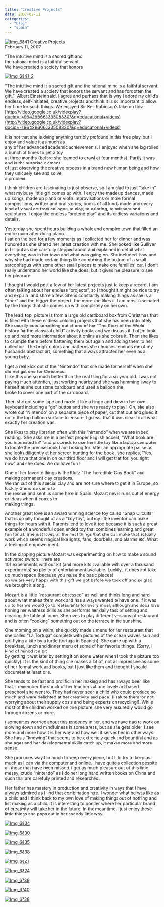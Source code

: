 ```yaml
---
title: "Creative Projects"
date: 2007-02-11
categories: 
  - "blog"
  - "spain"
---
```


 [![Img_6841](http://soultravelers3new.local/images/2008/04/18/img_6841.png "Img_6841")](https://pub-ac94b3f306b24c0dba4238943c97f2e1.r2.dev/photos/uncategorized/2008/04/18/img_6841.png) Creative Projects  
February 11, 2007 [](http://video.google.co.uk/videoplay?docid=-4964296663335083307&q=educational+videos) 

“The intuitive mind is a sacred gift and  
the rational mind is a faithful servant.  
We have created a society that honors

<!--more-->

[![Img_6841_2](http://soultravelers3new.local/images/2008/04/18/img_6841_2.png "Img_6841_2")](https://pub-ac94b3f306b24c0dba4238943c97f2e1.r2.dev/photos/uncategorized/2008/04/18/img_6841_2.png)

“The intuitive mind is a sacred gift and the rational mind is a faithful servant. We have created a society that honors the servant and has forgotten the gift.”  Albert Einstein said. I agree and perhaps that is why I adore my child’s endless, self-initiated, creative projects and think it is so important to allow her time for such things. We enjoyed Sir Ken Robinson’s take on this:  
[http://video.google.co.uk/videoplay?docid=-4964296663335083307&q=educational+videos](http://video.google.co.uk/videoplay?docid=-4964296663335083307&q=educational+videos)

It is not that she is doing anything terribly profound in this free play, but I enjoy and value it as much as  
any of her advanced academic achievements. I enjoyed when she log rolled a bunch of times to get a toy  
at three months (before she learned to crawl at four months). Partly it was and is the surprise element  
of just observing the creative process in a brand new human being and how they uniquely see and solve  
a problem.

I think children are fascinating to just observe, so I am glad to just “take in” what my busy little girl comes up with. I enjoy the made up dances, made up songs, made up piano or violin improvisations or more formal compositions, written and oral stories, books of all kinds made and every kind of visual art from collages, to clay, to coloring, to scissors and sculptures. I enjoy the endless “pretend play” and its endless variations and details.

Yesterday she spent hours building a whole and complex town that filled an entire room after doing piano.  
I sat on the bed for a few moments as I collected her for dinner and was honored as she shared her latest creation with me. She looked like Gulliver in Lilliput as she carefully stepped about and explained in detail what everything was in her town and what was going on. She included  how and why she had made certain things like combining the bottom of a small sarcophagus with some other small pieces to make one families’ car. I don’t really understand her world like she does, but it gives me pleasure to see her pleasure.

I thought I would post a few of her latest projects just to keep a record. I am often talking about her endless “projects”, so I thought it might be nice to try and explain  and share a few. She is constantly making things as she is a “doer” and the bigger the project, the more she likes it. I am most fascinated  
by the things that she comes up with completely on her own.

The lead, top  picture is from a large old cardboard box from Christmas that is filled with these endless coloring projects that she has been into lately. She usually cuts something out of one of her “The Story of the World - history for the classical child” activity books and we discuss it. I often look up and read more information about it online as she colors it. Then she likes to crumple them before flattening them out again and adding them to her collection. The bright colors and patterns she chooses reminds me of my husband’s abstract art, something that always attracted her even as a young baby.

I get a real kick out of the “Nintendo” that she made for herself when she did not get one for Christmas.  
I like this one so much better than the real thing for a six year old. I was not paying much attention, just working nearby and she was humming away to herself as she cut some cardboard and used a balloon she  
broke to cover one part of the cardboard.

Then she got some tape and made it like a hinge and drew in her own keyboard including a “go” button and she was ready to play!  Oh, she also wrote out “Nintendo” on a separate piece of paper, cut that out and glued it on to the top balloon surface to ensure, I guess, that it was clear to all what exactly her creation was.

She likes to play librarian often with this “nintendo” when we are in bed reading.  She asks me in a perfect proper English accent, “What book are you interested in? “and proceeds to use her little toy like a laptop computer to locate the precise book I am looking for. After an appropriate pause as she looks diligently at her screen hunting for the book , she replies, “Yes, we do have that one in on our third floor and I will get that for  you right now” and she does. We do have fun !

One of her favorite things is the Klutz “The Incredible Clay Book” and making permanent clay creations.  
We ran out of this special clay and are not sure where to get it in Europe, so luckily Grandma came to  
the rescue and sent us some here in Spain. Mozart never runs out of energy or ideas when it comes to  
making things.

Another great love is an award winning science toy called “Snap Circuits” that is usually thought of as a “boy toy”, but my little inventor can make things for hours with it. Parents tend to love it too because it is such a great example of a wonderful open ended toy that combines learning and great fun for all. She just loves all the neat things that she can make that actually work which seems magical like lights, fans, doorbells, and alarms etc. What a feeling of empowerment.

In the clapping picture Mozart was experimenting on how to make a sound activated switch. There are  
101 experiments with our kit (and more kits available with over a thousand experiments) so plenty of entertainment available. Luckily,  it does not take up much space (because you reuse the basic pieces)  
so we are very happy with this gift we got before we took off and so glad we brought it along.

Mozart is a little “restaurant obsessed” as well and thinks long and hard about what makes them work and has always wanted to have one. If it was up to her we would go to restaurants for every meal, although she does love honing her waitress skills as she performs her daily task of setting and clearing the table at home. She loves to play different versions of restaurant and is often “cooking” something out on the terrace in the sunshine.

One morning on a whim, she quickly made a menu for her restaurant that she called “La Tortuga” complete with pictures of the ocean waves, sun and girl flying a kite by a turtle (tortuga in Spanish). She came up with a breakfast, lunch and dinner menu of some of her favorite things. (Sorry, I kind of ruined it a bit  
by getting it wet later by setting it on some water when I took the picture too quickly). It is the kind of thing she makes a lot of, not as impressive as some of her formal work and books, but I just like them and thought I should document at least one.

She tends to be fast and prolific in her making and has always been like that. I remember the shock of her teachers at one lovely art based preschool she went to. They had never seen a child who could produce so much and were delighted at her creativity and pace. (I salute them for not worrying about their supply costs and being experts on recycling!). While most of the children worked on one picture, she very assuredly would go through dozens or more.

I sometimes worried about this tendency in her, and we have had to work on slowing down and mindfulness in some areas, but as she gets older, I see more and more how it is her way and how well it serves her in other ways. She has a “knowing” that seems to be extremely quick and bountiful and as she ages and her developmental skills catch up, it makes more and more sense.

She produces way too much to keep every piece, but I do try to keep as much as I can via the computer and online. I have quite a collection despite all those that have been missed. I get as much pleasure out of this little messy, crude “nintendo” as I do her long hand written books on China and such that are carefully printed and researched.

Her father has mastery in production and creativity in ways that I have always admired as I find that combination rare. I wonder what he was like as a child and I think back to my own love of making things out of nothing and list making as a child. It is interesting to ponder where her particular brand of creativity will take her in the future. In the meantime, I just enjoy these little things she pops out in her speedy little way.

[![Img_6834](http://soultravelers3new.local/images/2008/04/18/img_6834.png "Img_6834")](https://pub-ac94b3f306b24c0dba4238943c97f2e1.r2.dev/photos/uncategorized/2008/04/18/img_6834.png)

[![Img_6830](http://soultravelers3new.local/images/2008/04/18/img_6830.png "Img_6830")](https://pub-ac94b3f306b24c0dba4238943c97f2e1.r2.dev/photos/uncategorized/2008/04/18/img_6830.png)

[![Img_6835](http://soultravelers3new.local/images/2008/04/18/img_6835.png "Img_6835")](https://pub-ac94b3f306b24c0dba4238943c97f2e1.r2.dev/photos/uncategorized/2008/04/18/img_6835.png)

[![Img_6838](http://soultravelers3new.local/images/2008/04/18/img_6838.png "Img_6838")](https://pub-ac94b3f306b24c0dba4238943c97f2e1.r2.dev/photos/uncategorized/2008/04/18/img_6838.png)

[![Img_6821](http://soultravelers3new.local/images/2008/04/18/img_6821.png "Img_6821")](https://pub-ac94b3f306b24c0dba4238943c97f2e1.r2.dev/photos/uncategorized/2008/04/18/img_6821.png)

[![Img_6824](http://soultravelers3new.local/images/2008/04/18/img_6824.png "Img_6824")](https://pub-ac94b3f306b24c0dba4238943c97f2e1.r2.dev/photos/uncategorized/2008/04/18/img_6824.png)

[![Img_6739](http://soultravelers3new.local/images/2008/04/18/img_6739.png "Img_6739")](https://pub-ac94b3f306b24c0dba4238943c97f2e1.r2.dev/photos/uncategorized/2008/04/18/img_6739.png)

[![Img_6740](http://soultravelers3new.local/images/2008/04/18/img_6740.png "Img_6740")](https://pub-ac94b3f306b24c0dba4238943c97f2e1.r2.dev/photos/uncategorized/2008/04/18/img_6740.png)

[![Img_6738](http://soultravelers3new.local/images/2008/04/18/img_6738.png "Img_6738")](https://pub-ac94b3f306b24c0dba4238943c97f2e1.r2.dev/photos/uncategorized/2008/04/18/img_6738.png)

